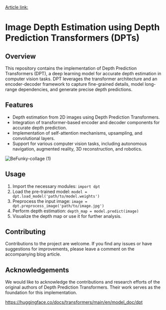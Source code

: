 [Article link:]([url](https://www.analyticsvidhya.com/blog/2023/07/depth-prediction-transformers/))

# Image Depth Estimation using Depth Prediction Transformers (DPTs)

## Overview
This repository contains the implementation of Depth Prediction Transformers (DPT), a deep learning model for accurate depth estimation in computer vision tasks. DPT leverages the transformer architecture and an encoder-decoder framework to capture fine-grained details, model long-range dependencies, and generate precise depth predictions.

## Features
- Depth estimation from 2D images using Depth Prediction Transformers.
- Integration of transformer-based encoder and decoder components for accurate depth prediction.
- Implementation of self-attention mechanisms, upsampling, and convolutional layers.
- Support for various computer vision tasks, including autonomous navigation, augmented reality, 3D reconstruction, and robotics.

![BeFunky-collage (1)](https://github.com/inuwamobarak/depth-estimation-DPT/assets/65142149/655f18e1-6f41-42ec-afc8-a79ac0e9f4a1)

## Usage
1. Import the necessary modules: `import dpt`
2. Load the pre-trained model: `model = dpt.load_model('path/to/model.weights')`
3. Preprocess the input image: `image = dpt.preprocess_image('path/to/image.jpg')`
4. Perform depth estimation: `depth_map = model.predict(image)`
5. Visualize the depth map or use it for further analysis.

## Contributing
Contributions to the project are welcome. If you find any issues or have suggestions for improvements, please leave a comment on the accompanying blog article.

## Acknowledgements
We would like to acknowledge the contributions and research efforts of the original authors of Depth Prediction Transformers. Their work serves as the foundation for this implementation.

https://huggingface.co/docs/transformers/main/en/model_doc/dpt
